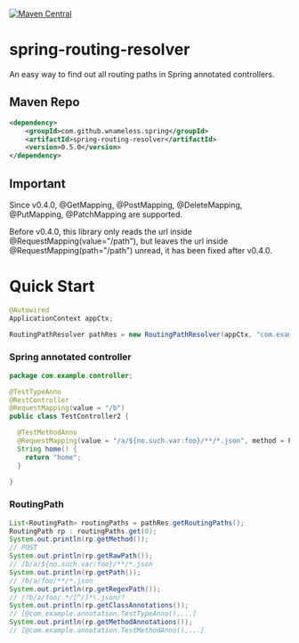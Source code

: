 [![Maven Central](https://maven-badges.herokuapp.com/maven-central/com.github.wnameless.spring/spring-routing-resolver/badge.svg)](https://maven-badges.herokuapp.com/maven-central/com.github.wnameless.spring/spring-routing-resolver)

spring-routing-resolver
=============
An easy way to find out all routing paths in Spring annotated controllers.

## Maven Repo
```xml
<dependency>
	<groupId>com.github.wnameless.spring</groupId>
	<artifactId>spring-routing-resolver</artifactId>
	<version>0.5.0</version>
</dependency>
```
## Important
Since v0.4.0, @GetMapping, @PostMapping, @DeleteMapping, @PutMapping, @PatchMapping are supported.

Before v0.4.0, this library only reads the url inside @RequestMapping(value="/path"), but leaves the url inside @RequestMapping(path="/path") unread, it has been fixed after v0.4.0.

# Quick Start
```java
@Autowired
ApplicationContext appCtx;

RoutingPathResolver pathRes = new RoutingPathResolver(appCtx, "com.example.controller");
```
### Spring annotated controller
```java
package com.example.controller;

@TestTypeAnno
@RestController
@RequestMapping(value = "/b")
public class TestController2 {

  @TestMethodAnno
  @RequestMapping(value = "/a/${no.such.var:foo}/**/*.json", method = POST)
  String home() {
    return "home";
  }

}
```

### RoutingPath
```java
List<RoutingPath> routingPaths = pathRes.getRoutingPaths();
RoutingPath rp : routingPaths.get(0);
System.out.println(rp.getMethod());
// POST
System.out.println(rp.getRawPath());
// /b/a/${no.such.var:foo}/**/*.json
System.out.println(rp.getPath());
// /b/a/foo/**/*.json
System.out.println(rp.getRegexPath());
// /?b/a/foo/.*/[^/]*\.json/?
System.out.println(rp.getClassAnnotations());
// [@com.example.annotation.TestTypeAnno(),...]
System.out.println(rp.getMethodAnnotations());
// [@com.example.annotation.TestMethodAnno(),...]
```
